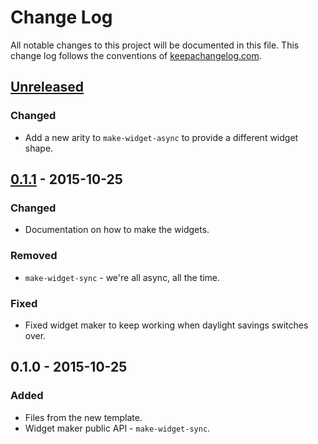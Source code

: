 # Change Log
All notable changes to this project will be documented in this file. This change log follows the conventions of [keepachangelog.com](http://keepachangelog.com/).

## [Unreleased][unreleased]
### Changed
- Add a new arity to `make-widget-async` to provide a different widget shape.

## [0.1.1] - 2015-10-25
### Changed
- Documentation on how to make the widgets.

### Removed
- `make-widget-sync` - we're all async, all the time.

### Fixed
- Fixed widget maker to keep working when daylight savings switches over.

## 0.1.0 - 2015-10-25
### Added
- Files from the new template.
- Widget maker public API - `make-widget-sync`.

[unreleased]: https://github.com/your-name/forclojure/compare/0.1.1...HEAD
[0.1.1]: https://github.com/your-name/forclojure/compare/0.1.0...0.1.1

